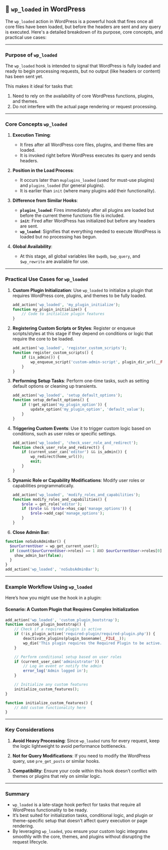 ## 📌 `wp_loaded` in WordPress

The `wp_loaded` action in WordPress is a powerful hook that fires once all core files have been loaded, but before the headers are sent and any query is executed. Here's a detailed breakdown of its purpose, core concepts, and practical use cases:

---

### **Purpose of `wp_loaded`**
The `wp_loaded` hook is intended to signal that WordPress is fully loaded and ready to begin processing requests, but no output (like headers or content) has been sent yet. 

This makes it ideal for tasks that:
1. Need to rely on the availability of core WordPress functions, plugins, and themes.
2. Do not interfere with the actual page rendering or request processing.

---

### **Core Concepts `wp_loaded`**
1. **Execution Timing**:
   - It fires after all WordPress core files, plugins, and theme files are loaded.
   - It is invoked right before WordPress executes its query and sends headers.

2. **Position in the Load Process**:
   - It occurs later than `muplugins_loaded` (used for must-use plugins) and `plugins_loaded` (for general plugins).
   - It is earlier than `init` (where many plugins add their functionality).

3. **Difference from Similar Hooks**:
   - **`plugins_loaded`**: Fires immediately after all plugins are loaded but before the current theme functions file is included.
   - **`init`**: Fired after WordPress has initialized but before any headers are sent.
   - **`wp_loaded`**: Signifies that everything needed to execute WordPress is loaded but no processing has begun.

4. **Global Availability**:
   - At this stage, all global variables like `$wpdb`, `$wp_query`, and `$wp_rewrite` are available for use.

---

### **Practical Use Cases for `wp_loaded`**
1. **Custom Plugin Initialization**:
   Use `wp_loaded` to initialize a plugin that requires WordPress core, plugins, and themes to be fully loaded.
   ```php
   add_action('wp_loaded', 'my_plugin_initialize');
   function my_plugin_initialize() {
       // Code to initialize plugin features
   }
   ```

2. **Registering Custom Scripts or Styles**:
   Register or enqueue scripts/styles at this stage if they depend on conditions or logic that require the core to be loaded.
   ```php
   add_action('wp_loaded', 'register_custom_scripts');
   function register_custom_scripts() {
       if (is_admin()) {
           wp_enqueue_script('custom-admin-script', plugin_dir_url(__FILE__) . 'admin.js', [], '1.0', true);
       }
   }
   ```

3. **Performing Setup Tasks**:
   Perform one-time tasks, such as setting default options or cleaning up transients.
   ```php
   add_action('wp_loaded', 'setup_default_options');
   function setup_default_options() {
       if (!get_option('my_plugin_option')) {
           update_option('my_plugin_option', 'default_value');
       }
   }
   ```

4. **Triggering Custom Events**:
   Use it to trigger custom logic based on conditions, such as user roles or specific settings.
   ```php
   add_action('wp_loaded', 'check_user_role_and_redirect');
   function check_user_role_and_redirect() {
       if (current_user_can('editor') && is_admin()) {
           wp_redirect(home_url());
           exit;
       }
   }
   ```

5. **Dynamic Role or Capability Modifications**:
   Modify user roles or capabilities programmatically.
   ```php
   add_action('wp_loaded', 'modify_roles_and_capabilities');
   function modify_roles_and_capabilities() {
       $role = get_role('editor');
       if ($role && !$role->has_cap('manage_options')) {
           $role->add_cap('manage_options');
       }
   }
   ```

6. **Close Admin Bar:**
```php
function noSubsAdminBar() {
  $ourCurrentUser = wp_get_current_user();
  if (count($ourCurrentUser->roles) == 1 AND $ourCurrentUser->roles[0] == 'subscriber') {
    show_admin_bar(false);
  }
}
add_action('wp_loaded', 'noSubsAdminBar');
```

---

### **Example Workflow Using `wp_loaded`**
Here’s how you might use the hook in a plugin:

#### Scenario: A Custom Plugin that Requires Complex Initialization
```php
add_action('wp_loaded', 'custom_plugin_bootstrap');
function custom_plugin_bootstrap() {
    // Check if a required plugin is active
    if (!is_plugin_active('required-plugin/required-plugin.php')) {
        deactivate_plugins(plugin_basename(__FILE__));
        wp_die('This plugin requires the Required Plugin to be active.');
    }

    // Perform conditional setup based on user roles
    if (current_user_can('administrator')) {
        // Log an event or notify the admin
        error_log('Admin logged in');
    }

    // Initialize any custom features
    initialize_custom_features();
}

function initialize_custom_features() {
    // Add custom functionality here
}
```

---

### **Key Considerations**
1. **Avoid Heavy Processing**:
   Since `wp_loaded` runs for every request, keep the logic lightweight to avoid performance bottlenecks.

2. **Not for Query Modifications**:
   If you need to modify the WordPress query, use `pre_get_posts` or similar hooks.

3. **Compatibility**:
   Ensure your code within this hook doesn’t conflict with themes or plugins that rely on similar logic.

---

### **Summary**
- `wp_loaded` is a late-stage hook perfect for tasks that require all WordPress functionality to be ready.
- It’s best suited for initialization tasks, conditional logic, and plugin or theme-specific setup that doesn't affect query execution or page rendering.
- By leveraging `wp_loaded`, you ensure your custom logic integrates smoothly with the core, themes, and plugins without disrupting the request lifecycle.